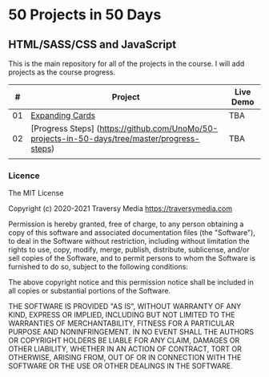 # 50 Projects in 50 Days

## HTML/SASS/CSS and JavaScript

This is the main repository for all of the projects in the course. I will add projects as the course progress.

| #   | Project                                                                                        | Live Demo |
| --- | ---------------------------------------------------------------------------------------------- | --------- |
| 01  | [Expanding Cards](https://github.com/UnoMo/50-projects-in-50-days/tree/master/expanding-cards) | TBA       |
| 02  | [Progress Steps] (https://github.com/UnoMo/50-projects-in-50-days/tree/master/progress-steps)  | TBA       |
|     |                                                                                                |           |

### Licence

The MIT License

Copyright (c) 2020-2021 Traversy Media https://traversymedia.com

Permission is hereby granted, free of charge, to any person obtaining a copy of this software and associated documentation files (the "Software"), to deal in the Software without restriction, including without limitation the rights to use, copy, modify, merge, publish, distribute, sublicense, and/or sell copies of the Software, and to permit persons to whom the Software is furnished to do so, subject to the following conditions:

The above copyright notice and this permission notice shall be included in all copies or substantial portions of the Software.

THE SOFTWARE IS PROVIDED "AS IS", WITHOUT WARRANTY OF ANY KIND, EXPRESS OR IMPLIED, INCLUDING BUT NOT LIMITED TO THE WARRANTIES OF MERCHANTABILITY, FITNESS FOR A PARTICULAR PURPOSE AND NONINFRINGEMENT. IN NO EVENT SHALL THE AUTHORS OR COPYRIGHT HOLDERS BE LIABLE FOR ANY CLAIM, DAMAGES OR OTHER LIABILITY, WHETHER IN AN ACTION OF CONTRACT, TORT OR OTHERWISE, ARISING FROM, OUT OF OR IN CONNECTION WITH THE SOFTWARE OR THE USE OR OTHER DEALINGS IN THE SOFTWARE.

